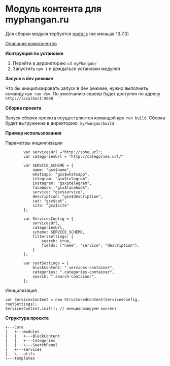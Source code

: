 # Модуль контента для myphangan.ru

Для сборки модуля тербуется [node.js](https://nodejs.org "nidejs") (не меньше 13.7.0) 

[Описание компонентов](https://modecry.github.io/myPanghan/ "docs")

**Иснтрукция по установке**
1. Перейти в деррикторию `cd myPhangan/`
2. Запустить `npm i` и дождаться установки модулей

**Запуск в dev режиме**

Что бы иницилизировать запуск в dev режиме, нужно выполнить команду `npm run dev`. По умолчанию сервер будет доступен
 по адресу `http://localhost:9000`
 
**Сборка проекта**

Запуск сборки проекта осуществляется командой `npm run build`. 
Сборка будет выгруженна в директорию:  `myPhangan/build`

**Пример использлования**

Параметры инциилизации
            
            var servicesUrl ="http://some.url";
            var categoriesUrl = "http://categories.url/"
            
            var SERVICE_SCHEME = {
                name: "gsx$name",
                whatsapp: "gsx$whatsapp",
                telegram: "gsx$telegram",
                instagram: "gsx$telegram",
                facebook: "gsx$facebook",
                service: "gsx$service",
                description: "gsx$description",
                cat: "gsx$cat",
                site: "gsx$site"
            };

            var ServicesConfig = {
                servicesUrl,
                categoriesUrl,
                scheme: SERVICE_SCHEME,
                filtersSettings: {
                    search: true,
                    fields: ["name", "service", "description"],
                }
            };

            var rootSettings = {
                blockContent: ".services-container",
                categories: ".categories-container",
                search: ".search-container",
            };

Иницилизация

    var ServicesContent = new StructuredContent(ServicesConfig, rootSettings);
    ServicesContent.init(); // инициализируем контент

**Структура проекта**
```
+---Core
|   +---modules
|   |   +---BlockContent
|   |   +---Categories
|   |   \---SearchPanel
|   +---services
|   \---utils
\---templates
```
